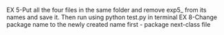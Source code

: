 EX 5-Put all the four files in the same folder and remove exp5_ from its names and save it. Then run using python test.py in terminal
EX 8-Change package name to the newly created name
first - package next-class file
